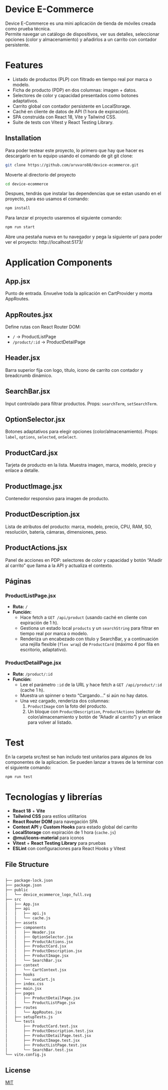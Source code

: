 # Device E-Commerce

Device E-Commerce es una mini aplicación de tienda de móviles creada como prueba técnica.  
Permite navegar un catálogo de dispositivos, ver sus detalles, seleccionar opciones (color y almacenamiento) y añadirlos a un carrito con contador persistente.

# Features

- Listado de productos (PLP) con filtrado en tiempo real por marca o modelo.
- Ficha de producto (PDP) en dos columnas: imagen + datos.
- Selectores de color y capacidad presentados como botones adaptativos.
- Carrito global con contador persistente en LocalStorage.
- Caché en cliente de datos de API (1 hora de expiración).
- SPA construida con React 18, Vite y Tailwind CSS.
- Suite de tests con Vitest y React Testing Library.

## Installation

Para poder testear este proyecto, lo primero que hay que hacer es descargarlo en tu equipo usando el comando de git git clone:

```bash
git clone https://github.com/aruvaro88/device-ecommerce.git
```

Moverte al directorio del proyecto

```bash
cd device-ecommerce
```

Despues, tendrás que instalar las dependencias que se estan usando en el proyecto, para eso usamos el comando:

```bash
npm install
```

Para lanzar el proyecto usaremos el siguiente comando:

```bash
npm run start
```

Abre una pestaña nueva en tu navegador y pega la siguiente url para poder ver el proyecto: http://localhost:5173/

# Application Components

## App.jsx

Punto de entrada. Envuelve toda la aplicación en CartProvider y monta AppRoutes.

## AppRoutes.jsx

Define rutas con React Router DOM:

- `/` → ProductListPage
- `/product/:id` → ProductDetailPage

## Header.jsx

Barra superior fija con logo, título, icono de carrito con contador y breadcrumb dinámico.

## SearchBar.jsx

Input controlado para filtrar productos. Props: `searchTerm`, `setSearchTerm`.

## OptionSelector.jsx

Botones adaptativos para elegir opciones (color/almacenamiento). Props: `label`, `options`, `selected`, `onSelect`.

## ProductCard.jsx

Tarjeta de producto en la lista. Muestra imagen, marca, modelo, precio y enlace a detalle.

## ProductImage.jsx

Contenedor responsivo para imagen de producto.

## ProductDescription.jsx

Lista de atributos del producto: marca, modelo, precio, CPU, RAM, SO, resolución, batería, cámaras, dimensiones, peso.

## ProductActions.jsx

Panel de acciones en PDP: selectores de color y capacidad y botón “Añadir al carrito” que llama a la API y actualiza el contexto.

## Páginas

### ProductListPage.jsx

- **Ruta:** `/`
- **Función:**
  - Hace fetch a `GET /api/product` (usando caché en cliente con expiración de 1 h).
  - Gestiona un estado local `products` y un `searchString` para filtrar en tiempo real por marca o modelo.
  - Renderiza un encabezado con título y SearchBar, y a continuación una rejilla flexible (`flex wrap`) de `ProductCard` (máximo 4 por fila en escritorio, adaptativo).

### ProductDetailPage.jsx

- **Ruta:** `/product/:id`
- **Función:**
  - Lee el parámetro `:id` de la URL y hace fetch a `GET /api/product/:id` (cache 1 h).
  - Muestra un spinner o texto “Cargando…” si aún no hay datos.
  - Una vez cargado, renderiza dos columnas:
    1. `ProductImage` con la foto del producto.
    2. Un bloque con `ProductDescription`, `ProductActions` (selector de color/almacenamiento y botón de “Añadir al carrito”) y un enlace para volver al listado.

# Test

En la carpeta src/test se han includo test unitarios para algunos de los componentes de la aplicacion. Se pueden lanzar a traves de la terminar con el siguiente comando:

```bash
npm run test
```

# Tecnologías y librerías

- **React 18** + **Vite**
- **Tailwind CSS** para estilos utilitarios
- **React Router DOM** para navegación SPA
- **Context API** y **Custom Hooks** para estado global del carrito
- **LocalStorage** con expiración de 1 hora (`cache.js`)
- **@mui/icons-material** para iconos
- **Vitest** + **React Testing Library** para pruebas
- **ESLint** con configuraciones para React Hooks y Vitest

## File Structure

```bash

├── package-lock.json
├── package.json
├── public
│   └── device_ecommerce_logo_full.svg
├── src
│   ├── App.jsx
│   ├── api
│   │   ├── api.js
│   │   └── cache.js
│   ├── assets
│   ├── components
│   │   ├── Header.jsx
│   │   ├── OptionSelector.jsx
│   │   ├── ProductActions.jsx
│   │   ├── ProductCard.jsx
│   │   ├── ProductDescription.jsx
│   │   ├── ProductImage.jsx
│   │   └── SearchBar.jsx
│   ├── context
│   │   └── CartContext.jsx
│   ├── hooks
│   │   └── useCart.js
│   ├── index.css
│   ├── main.jsx
│   ├── pages
│   │   ├── ProductDetailPage.jsx
│   │   └── ProductListPage.jsx
│   ├── routes
│   │   └── AppRoutes.jsx
│   ├── setupTests.js
│   └── tests
│       ├── ProductCard.test.jsx
│       ├── ProductDescription.test.jsx
│       ├── ProductDetailPage.test.jsx
│       ├── ProductImage.test.jsx
│       ├── ProductListPage.test.jsx
│       └── SearchBar.test.jsx
└── vite.config.js
```

## License

[MIT](https://choosealicense.com/licenses/mit/)
